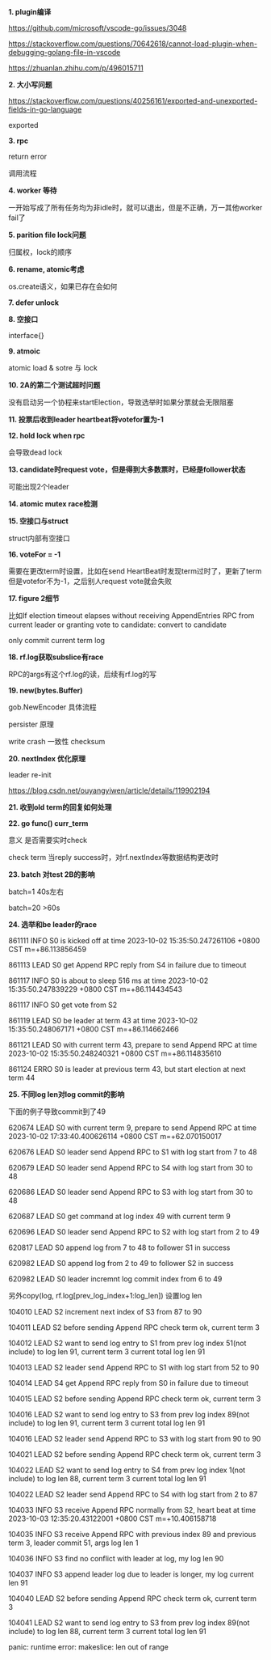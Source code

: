 **1. plugin编译**

https://github.com/microsoft/vscode-go/issues/3048

https://stackoverflow.com/questions/70642618/cannot-load-plugin-when-debugging-golang-file-in-vscode

https://zhuanlan.zhihu.com/p/496015711

**2. 大小写问题**

https://stackoverflow.com/questions/40256161/exported-and-unexported-fields-in-go-language

exported

**3. rpc**

return error

调用流程

**4. worker 等待**

一开始写成了所有任务均为非idle时，就可以退出，但是不正确，万一其他worker fail了

**5. parition file lock问题**

归属权，lock的顺序

**6. rename, atomic考虑**

os.create语义，如果已存在会如何

**7. defer unlock**

**8. 空接口**

interface{}

**9. atmoic**

atomic load & sotre 与 lock

**10. 2A的第二个测试超时问题**

没有启动另一个协程来startElection，导致选举时如果分票就会无限阻塞

**11. 投票后收到leader heartbeat将votefor置为-1**

**12. hold lock when rpc**

会导致dead lock

**13. candidate时request vote，但是得到大多数票时，已经是follower状态**

可能出现2个leader

**14. atomic mutex race检测**

**15. 空接口与struct**

struct内部有空接口

**16. voteFor = -1**

需要在更改term时设置，比如在send HeartBeat时发现term过时了，更新了term但是votefor不为-1，之后别人request vote就会失败

**17. figure 2细节**

比如If election timeout elapses without receiving AppendEntries RPC from current leader or granting vote to candidate: convert to candidate

only commit current term log

**18. rf.log获取subslice有race**

RPC的args有这个rf.log的读，后续有rf.log的写

**19. new(bytes.Buffer)**

gob.NewEncoder 具体流程

persister 原理

write crash 一致性 checksum

**20. nextIndex 优化原理**

leader re-init

https://blog.csdn.net/ouyangyiwen/article/details/119902194

**21. 收到old term的回复如何处理**

**22. go func() curr_term**

意义 是否需要实时check

check term 当reply success时，对rf.nextIndex等数据结构更改时

**23. batch 对test 2B的影响**

batch=1 40s左右

batch=20 >60s

**24. 选举和be leader的race**

861111 INFO S0 is kicked off at time 2023-10-02 15:35:50.247261106 +0800 CST m=+86.113856459

861113 LEAD S0 get Append RPC reply from S4 in failure due to timeout

861117 INFO S0 is about to sleep 516 ms at time 2023-10-02 15:35:50.247839229 +0800 CST m=+86.114434543

861117 INFO S0 get vote from S2

861119 LEAD S0 be leader at term 43 at time 2023-10-02 15:35:50.248067171 +0800 CST m=+86.114662466

861121 LEAD S0 with current term 43, prepare to send Append RPC at time 2023-10-02 15:35:50.248240321 +0800 CST m=+86.114835610

861124 ERRO S0 is leader at previous term 43, but start election at next term 44

**25. 不同log len对log commit的影响**

下面的例子导致commit到了49

620674 LEAD S0 with current term 9, prepare to send Append RPC at time 2023-10-02 17:33:40.400626114 +0800 CST m=+62.070150017

620676 LEAD S0 leader send Append RPC to S1 with log start from 7 to 48

620679 LEAD S0 leader send Append RPC to S4 with log start from 30 to 48

620686 LEAD S0 leader send Append RPC to S3 with log start from 30 to 48

620687 LEAD S0 get command at log index 49 with current term 9

620696 LEAD S0 leader send Append RPC to S2 with log start from 2 to 49

620817 LEAD S0 append log from 7 to 48 to follower S1 in success

620982 LEAD S0 append log from 2 to 49 to follower S2 in success

620982 LEAD S0 leader incremnt log commit index from 6 to 49

另外copy(log, rf.log[prev_log_index+1:log_len]) 设置log len

104010 LEAD S2 increment next index of S3 from 87 to 90

104011 LEAD S2 before sending Append RPC check term ok, current term 3

104012 LEAD S2 want to send log entry to S1 from prev log index 51(not include) to log len 91, current term 3 current total log len 91

104013 LEAD S2 leader send Append RPC to S1 with log start from 52 to 90

104014 LEAD S4 get Append RPC reply from S0 in failure due to timeout

104015 LEAD S2 before sending Append RPC check term ok, current term 3

104016 LEAD S2 want to send log entry to S3 from prev log index 89(not include) to log len 91, current term 3 current total log len 91

104016 LEAD S2 leader send Append RPC to S3 with log start from 90 to 90

104021 LEAD S2 before sending Append RPC check term ok, current term 3

104022 LEAD S2 want to send log entry to S4 from prev log index 1(not include) to log len 88, current term 3 current total log len 91

104022 LEAD S2 leader send Append RPC to S4 with log start from 2 to 87

104033 INFO S3 receive Append RPC normally from S2, heart beat at time 2023-10-03 12:35:20.43122001 +0800 CST m=+10.406158718

104035 INFO S3 receive Append RPC with previous index 89 and previous term 3, leader commit 51, args log len 1

104036 INFO S3 find no conflict with leader at log, my log len 90

104037 INFO S3 append leader log due to leader is longer, my log current len 91

104040 LEAD S2 before sending Append RPC check term ok, current term 3

104041 LEAD S2 want to send log entry to S3 from prev log index 89(not include) to log len 88, current term 3 current total log len 91

panic: runtime error: makeslice: len out of range
